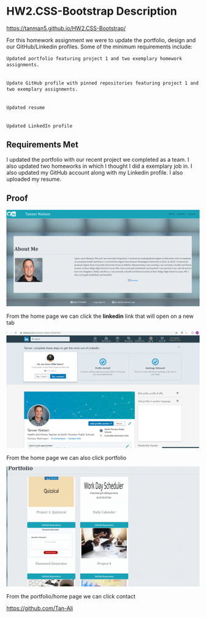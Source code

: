 # HW2.CSS-Bootstrap Description
https://tanman5.github.io/HW2.CSS-Bootstrap/

For this homework assignment we were to update the portfolio, design and our GitHub/Linkedin profiles. Some of the minimum requirements include:

```
Updated portfolio featuring project 1 and two exemplary homework assignments.


Update GitHub profile with pinned repositories featuring project 1 and two exemplary assignments.


Updated resume


Updated LinkedIn profile
```

## Requirements Met

I updated the portfolio with our recent project we completed as a team.  I also updated two homeworks in which I thought I did a exemplary job in.  I also updated my GitHub account along with my Linkedin profile.  I also uploaded my resume.

## Proof 

![home page](assets/images/aboutME.png)

From the home page we can click the **linkedin** link that will open on a new tab


![linkedin profile](assets/images/linkedin.jpeg.png)

From the home page we can also click portfolio

![portfolio page](assets/images/Portfolio.png)

From the portfolio/home page we can click contact

https://github.com/Tan-Ali


